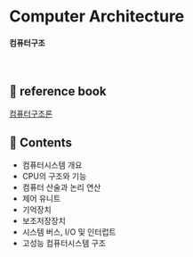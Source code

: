 # Computer Architecture
#### 컴퓨터구조
<br/>

## 📖 reference book
[컴퓨터구조론](https://search.shopping.naver.com/book/catalog/32491310635?cat_id=50010921&frm=PBOKPRO&query=%EC%BB%B4%ED%93%A8%ED%84%B0%EA%B5%AC%EC%A1%B0%EB%A1%A0&NaPm=ct%3Dlqer8ig0%7Cci%3D6be9d72c42e240b2148ac7916c6aede7ef06d2af%7Ctr%3Dboknx%7Csn%3D95694%7Chk%3D604dbeae9d85e00dda591f610cb2d558de9f7ab4)

## 📝 Contents
- 컴퓨터시스템 개요
- CPU의 구조와 기능
- 컴퓨터 산술과 논리 연산
- 제어 유니트
- 기억장치
- 보조저장장치
- 시스템 버스, I/O 및 인터럽트
- 고성능 컴퓨터시스템 구조
